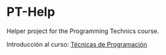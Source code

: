 # PT-Help

Helper project for the Programming Technics course.

Introducción al curso:
[Técnicas de Programación](https://overcv.github.io/ADA-Help/)
